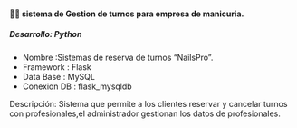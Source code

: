 #### 👩‍💻 sistema de Gestion de turnos para empresa de manicuria.

##### Desarrollo: Python
* Nombre :Sistemas de reserva de turnos “NailsPro”.
* Framework : Flask
* Data Base : MySQL
* Conexion DB : flask_mysqldb


Descripción: Sistema que permite a los clientes reservar y cancelar turnos con profesionales,el administrador gestionan los datos de profesionales.
